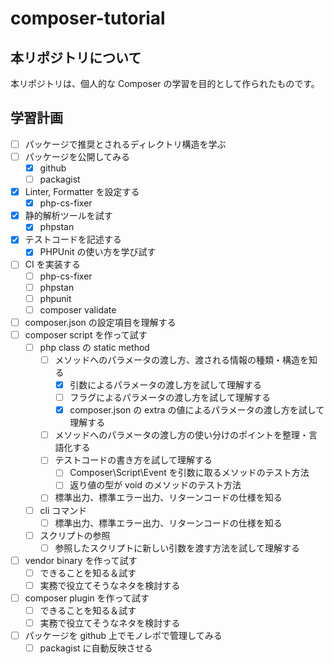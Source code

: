 # composer-tutorial

## 本リポジトリについて

本リポジトリは、個人的な Composer の学習を目的として作られたものです。

## 学習計画

- [ ] パッケージで推奨とされるディレクトリ構造を学ぶ
- [ ] パッケージを公開してみる
  - [x] github
  - [ ] packagist
- [x] Linter, Formatter を設定する
  - [x] php-cs-fixer
- [x] 静的解析ツールを試す
  - [x] phpstan
- [x] テストコードを記述する
  - [x] PHPUnit の使い方を学び試す
- [ ] CI を実装する
  - [ ] php-cs-fixer
  - [ ] phpstan
  - [ ] phpunit
  - [ ] composer validate
- [ ] composer.json の設定項目を理解する
- [ ] composer script を作って試す
  - [ ] php class の static method
    - [ ] メソッドへのパラメータの渡し方、渡される情報の種類・構造を知る
      - [x] 引数によるパラメータの渡し方を試して理解する
      - [ ] フラグによるパラメータの渡し方を試して理解する
      - [x] composer.json の extra の値によるパラメータの渡し方を試して理解する
    - [ ] メソッドへのパラメータの渡し方の使い分けのポイントを整理・言語化する
    - [ ] テストコードの書き方を試して理解する
      - [ ] Composer\Script\Event を引数に取るメソッドのテスト方法
      - [ ] 返り値の型が void のメソッドのテスト方法
    - [ ] 標準出力、標準エラー出力、リターンコードの仕様を知る
  - [ ] cli コマンド
    - [ ] 標準出力、標準エラー出力、リターンコードの仕様を知る
  - [ ] スクリプトの参照
    - [ ] 参照したスクリプトに新しい引数を渡す方法を試して理解する
- [ ] vendor binary を作って試す
  - [ ] できることを知る＆試す
  - [ ] 実務で役立てそうなネタを検討する
- [ ] composer plugin を作って試す
  - [ ] できることを知る＆試す
  - [ ] 実務で役立てそうなネタを検討する
- [ ] パッケージを github 上でモノレポで管理してみる
  - [ ] packagist に自動反映させる
